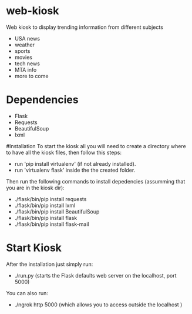 # web-kiosk
Web kiosk to display trending information from different subjects

 - USA news
 - weather 
 - sports 
 - movies
 - tech news
 - MTA info
 - more to come
 
# Dependencies
 - Flask
 - Requests
 - BeautifulSoup
 - lxml

#Installation
To start the kiosk all you will need to create a directory where to have all the kiosk files, then follow this steps:

- run  'pip install virtualenv' (if not already installed).
- run 'virtualenv flask' inside the the created folder.

Then run the following commands to install depedencies (assumming that you are in the kiosk dir):

- ./flask/bin/pip install requests
- ./flask/bin/pip install lxml
- ./flask/bin/pip install BeautifulSoup
- ./flask/bin/pip install flask
- ./flask/bin/pip install flask-mail

# Start Kiosk

After the installation just simply run:

- ./run.py (starts the Flask defaults web server on the localhost, port 5000)

You can also run:

 - ./ngrok http 5000 (which allows you to access outside the localhost )
